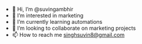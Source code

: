 - 👋 Hi, I’m @suvingambhir
- 👀 I’m interested in marketing
- 🌱 I’m currently learning automations
- 💞️ I’m looking to collaborate on marketing projects
- 📫 How to reach me singhsuvin8@gmail.com

<!---
suvingambhir/suvingambhir is a ✨ special ✨ repository because its `README.md` (this file) appears on your GitHub profile.
You can click the Preview link to take a look at your changes.
--->
